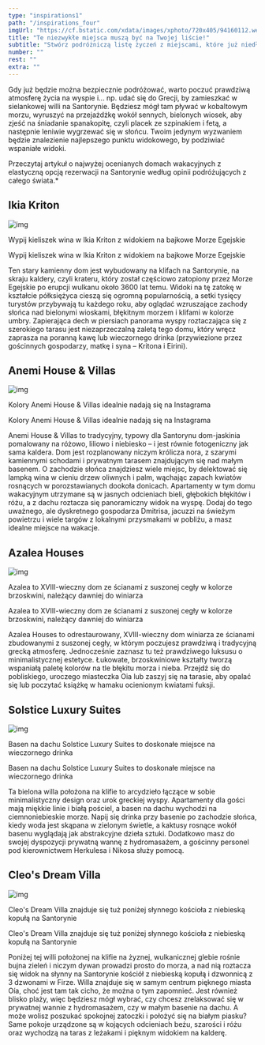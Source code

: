 ```yaml
---
type: "inspirations1"
path: "/inspirations_four"
imgUrl: "https://cf.bstatic.com/xdata/images/xphoto/720x405/94160112.webp?k=511285b8c22d68430160352b01a32273de7b00beb2ddaba26ea6ba553bc9dd24&o="
title: "Te niezwykłe miejsca muszą być na Twojej liście!"
subtitle: "Stwórz podróżniczą listę życzeń z miejscami, które już niedługo będziesz mógł zobaczyć."
number: ""
rest: "" 
extra: ""
---
```


Gdy już będzie można bezpiecznie podróżować, warto poczuć prawdziwą atmosferę życia na wyspie i... np. udać się do Grecji, by zamieszkać w sielankowej willi na Santorynie. Będziesz mógł tam pływać w kobaltowym morzu, wyruszyć na przejażdżkę wokół sennych, bielonych wiosek, aby zjeść na śniadanie spanakopitę, czyli placek ze szpinakiem i fetą, a następnie leniwie wygrzewać się w słońcu. Twoim jedynym wyzwaniem będzie znalezienie najlepszego punktu widokowego, by podziwiać wspaniałe widoki.

Przeczytaj artykuł o najwyżej ocenianych domach wakacyjnych z elastyczną opcją rezerwacji na Santorynie według opinii podróżujących z całego świata.*

## Ikia Kriton

![img](https://cf.bstatic.com/data/xphoto/1182x887/376/37680487.jpg?size=S)

Wypij kieliszek wina w Ikia Kriton z widokiem na bajkowe Morze Egejskie

Wypij kieliszek wina w Ikia Kriton z widokiem na bajkowe Morze Egejskie

Ten stary kamienny dom jest wybudowany na klifach na Santorynie, na skraju kaldery, czyli krateru, który został częściowo zatopiony przez Morze Egejskie po erupcji wulkanu około 3600 lat temu. Widoki na tę zatokę w kształcie półksiężyca cieszą się ogromną popularnością, a setki tysięcy turystów przybywają tu każdego roku, aby oglądać wzruszające zachody słońca nad bielonymi wioskami, błękitnym morzem i klifami w kolorze umbry. Zapierająca dech w piersiach panorama wyspy roztaczająca się z szerokiego tarasu jest niezaprzeczalną zaletą tego domu, który wręcz zaprasza na poranną kawę lub wieczornego drinka (przywiezione przez gościnnych gospodarzy, matkę i syna – Kritona i Eirini).

## Anemi House & Villas

![img](https://cf.bstatic.com/data/xphoto/1182x887/376/37680501.jpg?size=S)

Kolory Anemi House & Villas idealnie nadają się na Instagrama

Kolory Anemi House & Villas idealnie nadają się na Instagrama

Anemi House & Villas to tradycyjny, typowy dla Santorynu dom-jaskinia pomalowany na różowo, liliowo i niebiesko – i jest równie fotogeniczny jak sama kaldera. Dom jest rozplanowany niczym królicza nora, z szarymi kamiennymi schodami i prywatnym tarasem znajdującym się nad małym basenem. O zachodzie słońca znajdziesz wiele miejsc, by delektować się lampką wina w cieniu drzew oliwnych i palm, wąchając zapach kwiatów rosnących w porozstawianych dookoła donicach. Apartamenty w tym domu wakacyjnym utrzymane są w jasnych odcieniach bieli, głębokich błękitów i różu, a z dachu roztacza się panoramiczny widok na wyspę. Dodaj do tego uważnego, ale dyskretnego gospodarza Dmitrisa, jacuzzi na świeżym powietrzu i wiele targów z lokalnymi przysmakami w pobliżu, a masz idealne miejsce na wakacje.

## Azalea Houses

![img](https://cf.bstatic.com/data/xphoto/1182x887/376/37680508.jpg?size=S)

Azalea to XVIII-wieczny dom ze ścianami z suszonej cegły w kolorze brzoskwini, należący dawniej do winiarza

Azalea to XVIII-wieczny dom ze ścianami z suszonej cegły w kolorze brzoskwini, należący dawniej do winiarza

Azalea Houses to odrestaurowany, XVIII-wieczny dom winiarza ze ścianami zbudowanymi z suszonej cegły, w którym poczujesz prawdziwą i tradycyjną grecką atmosferę. Jednocześnie zaznasz tu też prawdziwego luksusu o minimalistycznej estetyce. Łukowate, brzoskwiniowe kształty tworzą wspaniałą paletę kolorów na tle błękitu morza i nieba. Przejdź się do pobliskiego, uroczego miasteczka Oia lub zaszyj się na tarasie, aby opalać się lub poczytać książkę w hamaku ocienionym kwiatami fuksji.

## Solstice Luxury Suites

![img](https://cf.bstatic.com/data/xphoto/1182x887/376/37680487.jpg?size=S)

Basen na dachu Solstice Luxury Suites to doskonałe miejsce na wieczornego drinka

Basen na dachu Solstice Luxury Suites to doskonałe miejsce na wieczornego drinka

Ta bielona willa położona na klifie to arcydzieło łączące w sobie minimalistyczny design oraz urok greckiej wyspy. Apartamenty dla gości mają miękkie linie i białą pościel, a basen na dachu wychodzi na ciemnoniebieskie morze. Napij się drinka przy basenie po zachodzie słońca, kiedy woda jest skąpana w zielonym świetle, a kaktusy rosnące wokół basenu wyglądają jak abstrakcyjne dzieła sztuki. Dodatkowo masz do swojej dyspozycji prywatną wannę z hydromasażem, a gościnny personel pod kierownictwem Herkulesa i Nikosa służy pomocą.

## Cleo's Dream Villa

![img](https://cf.bstatic.com/data/xphoto/1182x887/376/37680534.jpg?size=S)

Cleo's Dream Villa znajduje się tuż poniżej słynnego kościoła z niebieską kopułą na Santorynie

Cleo's Dream Villa znajduje się tuż poniżej słynnego kościoła z niebieską kopułą na Santorynie

Poniżej tej willi położonej na klifie na żyznej, wulkanicznej glebie rośnie bujna zieleń i niczym dywan prowadzi prosto do morza, a nad nią roztacza się widok na słynny na Santorynie kościół z niebieską kopułą i dzwonnicą z 3 dzwonami w Firze. Willa znajduje się w samym centrum pięknego miasta Oía, choć jest tam tak cicho, że można o tym zapomnieć. Jest również blisko plaży, więc będziesz mógł wybrać, czy chcesz zrelaksować się w prywatnej wannie z hydromasażem, czy w małym basenie na dachu. A może wolisz poszukać spokojnej zatoczki i położyć się na białym piasku? Same pokoje urządzone są w kojących odcieniach beżu, szarości i różu oraz wychodzą na taras z leżakami i pięknym widokiem na kalderę.